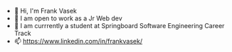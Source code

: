 - 👋 Hi, I'm Frank Vasek
- 👀 I am open to work as a Jr Web dev
- 🌱 I am currrently a student at Springboard Software Engineering Career Track
- 📫 https://www.linkedin.com/in/frankvasek/


<!---
frnkvsk/frnkvsk is a ✨ special ✨ repository because its `README.md` (this file) appears on your GitHub profile.
You can click the Preview link to take a look at your changes.
--->
